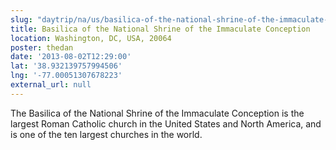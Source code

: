 ```yaml
---
slug: "daytrip/na/us/basilica-of-the-national-shrine-of-the-immaculate-conception"
title: Basilica of the National Shrine of the Immaculate Conception
location: Washington, DC, USA, 20064
poster: thedan
date: '2013-08-02T12:29:00'
lat: '38.932139757994506'
lng: '-77.00051307678223'
external_url: null
---
```


The Basilica of the National Shrine of the Immaculate Conception is the largest Roman Catholic church in the United States and North America, and is one of the ten largest churches in the world.
